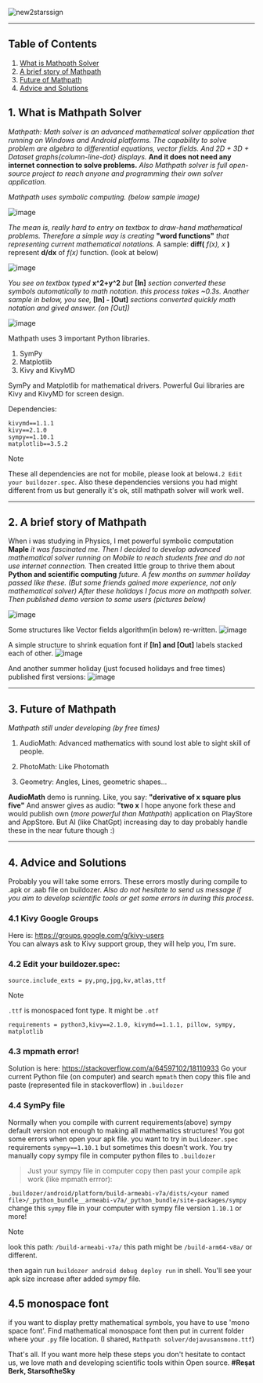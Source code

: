 ![new2starssign](https://github.com/mathpathconsole/mathpath/assets/116816908/086ff437-e29c-49d9-8ee3-ac6d05150923)

---

## Table of Contents
1. [What is Mathpath Solver](#1-what-is-mathpath-solver)
2. [A brief story of Mathpath](#2-a-brief-story-of-mathpath)
3. [Future of Mathpath](#3-future-of-mathpath)
4. [Advice and Solutions](#4-advice-and-solutions)

## 1. What is Mathpath Solver

*Mathpath: Math solver is an advanced mathematical solver application that running on Windows and Android platforms. The capability to solve problem are algebra to differential equations, vector fields. And 2D + 3D + Dataset graphs{column-line-dot} displays.* **And it does not need any internet connection to solve problems.** *Also Mathpath solver is full open-source project to reach anyone and programming their own solver application.*

*Mathpath uses symbolic computing. (below sample image)*

![image](https://github.com/mathpathconsole/mathpath/assets/116816908/09b14406-cca3-4858-9abb-9afe8bf6be52)

*The mean is, really hard to entry on textbox to draw-hand mathematical problems. Therefore a simple way is creating* **"word functions"** *that representing current mathematical notations.* A sample: **diff(** *f(x), x* **)** represent **d/dx** of *f(x)* function. (look at below)

![image](https://github.com/user-attachments/assets/0caa779c-767c-4926-8229-08e4a01698f9)


*You see on textbox typed* **x^2+y^2** *but* **[In]** *section converted these symbols automatically to math notation. this process takes ~0.3s.* *Anather sample in below, you see,* **[In] - [Out]** *sections converted quickly math notation and gived answer. (on [Out])*

![image](https://github.com/user-attachments/assets/b3cda630-09fb-45d5-ac82-9e22a785aefa)

Mathpath uses 3 important Python libraries.
1. SymPy
2. Matplotlib
3. Kivy and KivyMD

SymPy and Matplotlib for mathematical drivers. Powerful Gui libraries are Kivy and KivyMD for screen design.

Dependencies:
```pip-requirements
kivymd==1.1.1
kivy==2.1.0
sympy==1.10.1
matplotlib==3.5.2
```
> [!NOTE]
> These all dependencies are not for mobile, please look at below`4.2 Edit your buildozer.spec`. Also these dependencies versions you had might different from us but generally it's ok, still mathpath solver will work well.

---

## 2. A brief story of Mathpath

When i was studying in Physics, I met powerful symbolic computation **Maple** *it was fascinated me. Then I decided to develop advanced mathematical solver running on Mobile to reach students free and do not use internet connection.* Then created little group to thrive them about **Python and scientific computing** *future. A few months on summer holiday passed like these. (But some friends gained more experience, not only mathematical solver)  After these holidays I focus more on mathpath solver. Then published demo version to some users (pictures below)*

![image](https://github.com/mathpathconsole/mathpath/assets/116816908/5becb137-2262-427e-8591-a58953c70aad)

Some structures like Vector fields algorithm(in below) re-written.
![image](https://github.com/mathpathconsole/mathpath/assets/116816908/08ff22be-6f5a-47d4-bac9-d5fb593366d3)

A simple structure to shrink equation font if **[In] and [Out]** labels stacked each of other.
![image](https://github.com/mathpathconsole/mathpath/assets/116816908/1a132ff0-96d9-42cc-b95e-641f90a761f1)

And another summer holiday (just focused holidays and free times) published first versions:
![image](https://github.com/mathpathconsole/mathpath/assets/116816908/8a876440-150b-4932-bf01-6c9b7678cbd1)

---

## 3. Future of Mathpath
*Mathpath still under developing (by free times)*
1. AudioMath: Advanced mathematics with sound lost able to sight skill of people.

2. PhotoMath: Like Photomath

3. Geometry: Angles, Lines, geometric shapes...

**AudioMath** demo is running. Like, you say: **"derivative of x square plus five"** And answer gives as audio: **"two x** I hope anyone fork these and would publish own (*more powerful than Mathpath*) application on PlayStore and AppStore. But AI (like ChatGpt) increasing day to day probably handle these in the near future though :) 

---

## 4. Advice and Solutions
Probably you will take some errors. These errors mostly during compile to .apk or .aab file on buildozer. *Also do not hesitate to send us message if you aim to develop scientific tools or get some errors in during this process.*

### 4.1 Kivy Google Groups
Here is: https://groups.google.com/g/kivy-users  
You can always ask to Kivy support group, they will help you, I'm sure. 

### 4.2 Edit your buildozer.spec:
```pip-requirements
source.include_exts = py,png,jpg,kv,atlas,ttf
```
> [!NOTE]
> `.ttf` is monospaced font type. It might be `.otf`

```pip-requirements 
requirements = python3,kivy==2.1.0, kivymd==1.1.1, pillow, sympy, matplotlib
```

### 4.3 mpmath error!
Solution is here: https://stackoverflow.com/a/64597102/18110933
Go your current Python file (on computer) and search `mpmath` then copy this file and paste (represented file in stackoverflow) in `.buildozer`

### 4.4 SymPy file
Normally when you compile with current requirements(above) sympy default version not enough to making all mathematics structures! You got some errors when open your apk file.
you want to try in `buildozer.spec` requirements `sympy==1.10.1` but sometimes this doesn't work. You try manually copy sympy file in computer python files to `.buildozer`

> Just your sympy file in computer copy then past your compile apk work (like mpmath errror):

```.buildozer/android/platform/build-armeabi-v7a/dists/<your named file>/_python_bundle__armeabi-v7a/_python_bundle/site-packages/sympy``` change this `sympy` file in your computer with sympy file version `1.10.1` or more!
> [!NOTE]
> look this path: `/build-armeabi-v7a/` this path might be `/build-arm64-v8a/` or different.

then again run `buildozer android debug deploy run` in shell. You'll see your apk size increase after added sympy file.

## 4.5 monospace font
if you want to display pretty mathematical symbols, you have to use 'mono space font'. Find mathematical monospace font then put in current folder where your `.py` file location. (I shared, `Mathpath solver/dejavusansmono.ttf`)

That's all. If you want more help these steps you don't hesitate to contact us, we love math and developing scientific tools within Open source.
**#Reşat Berk, StarsoftheSky**

